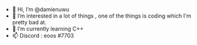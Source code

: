 - 👋 Hi, I’m @damienuwu
- 👀 I’m interested in a lot of things , one of the things is coding which I'm pretty bad at.
- 🌱 I’m currently learning C++
- 📫 Discord : eoos #7703

<!---
damienuwu/damienuwu is a ✨ special ✨ repository because its `README.md` (this file) appears on your GitHub profile.
You can click the Preview link to take a look at your changes.
--->
